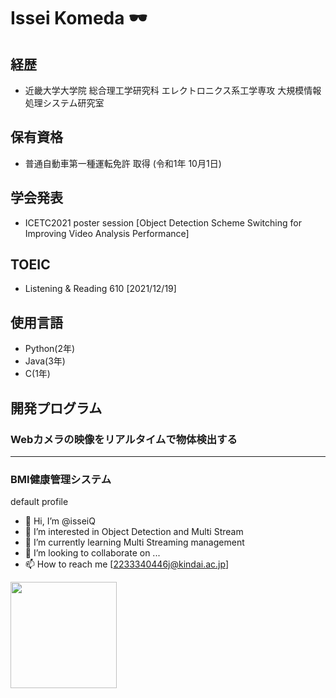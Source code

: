 # Issei Komeda 🕶  

## 経歴
 - 近畿大学大学院 総合理工学研究科 エレクトロニクス系工学専攻 大規模情報処理システム研究室

## 保有資格
 - 普通自動車第一種運転免許 取得 (令和1年 10月1日)

## 学会発表
 - ICETC2021 poster session [Object Detection Scheme Switching for Improving Video Analysis Performance]

## TOEIC
 - Listening & Reading 610 [2021/12/19]

## 使用言語
 - Python(2年)
 - Java(3年)
 - C(1年)

## 開発プログラム
### Webカメラの映像をリアルタイムで物体検出する
-----

### BMI健康管理システム

default profile
- 👋 Hi, I’m @isseiQ
- 👀 I’m interested in Object Detection and Multi Stream
- 🌱 I’m currently learning Multi Streaming management
- 💞️ I’m looking to collaborate on ...
- 📫 How to reach me [2233340446j@kindai.ac.jp]

<!---
isseiQ/isseiQ is a ✨ special ✨ repository because its `README.md` (this file) appears on your GitHub profile.
You can click the Preview link to take a look at your changes.
--->

<a href="https://github.com/tocoteron">
  <img align="left" height="170px" src="https://github-readme-stats.vercel.app/api/top-langs/?username=tocoteron&layout=compact&theme=dracula" />
</a>
